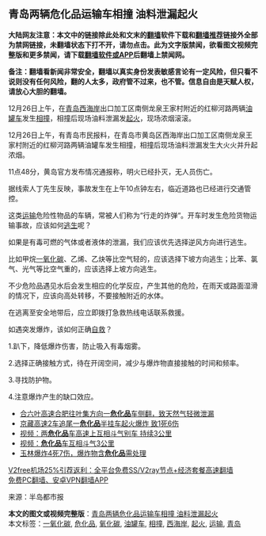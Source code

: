  <h2>青岛两辆危化品运输车相撞 油料泄漏起火</h2> <p class="notice"><b>大陆网友注意：本文中的链接除此处和文末的<a href="https://github.com/bannedbook/fanqiang" >翻墙</a>软件下载和<a href="https://github.com/killgcd/justmysocks/blob/master/README.md">翻墙推荐</a>链接外全部为禁网链接，未翻墙状态下打不开，请勿点击。此为文字版禁闻，欲看图文视频完整版和更多禁闻，请下载<a href="https://github.com/bannedbook/fanqiang">翻墙软件或APP</a>后翻墙上禁闻网。</p><p>备注：翻墙看新闻非常安全，翻墙以真实身份发表敏感言论有一定风险，但只看不说则没有任何风险，翻的人太多，政府管不过来，也不管。信息自由是天赋人权，请放心大胆的翻墙。</b></p>  <div class="entry"> <p id="summary">12月26日上午，在<a href="https://www.bannedbook.org/bnews/tag/%e9%9d%92%e5%b2%9b/" class="st_tag internal_tag" rel="tag" title="标签 青岛 下的日志">青岛</a><a href="https://www.bannedbook.org/bnews/tag/%e8%a5%bf%e6%b5%b7%e5%b2%b8/" class="st_tag internal_tag" rel="tag" title="标签 西海岸 下的日志">西海岸</a>出口加工区南侧龙泉王家村附近的红柳河路两辆<a href="https://www.bannedbook.org/bnews/tag/%E6%B2%B9%E7%BD%90%E8%BD%A6/" class="st_tag internal_tag" rel="tag" title="标签 油罐车 下的日志">油罐车</a>发生<a href="https://www.bannedbook.org/bnews/tag/%E7%9B%B8%E6%92%9E/" class="st_tag internal_tag" rel="tag" title="标签 相撞 下的日志">相撞</a>，相撞后现场油料泄漏发<a href="https://www.bannedbook.org/bnews/tag/%E8%B5%B7%E7%81%AB/" class="st_tag internal_tag" rel="tag" title="标签 起火 下的日志">起火</a>，现场浓烟滚滚。</p> <p>12月26日上午，有青岛市民报料，在青岛市黄岛区西海岸出口加工区南侧龙泉王家村附近的红柳河路两辆油罐车发生相撞，相撞后现场油料泄漏发生大火火并升起浓烟。</p> <p>11点48分，黄岛官方发布情况通报称，明火已经扑灭，无人员伤亡。</p> <p>据线索人丁先生反映，事故发生在上午10点钟左右，临近道路也已经进行交通管控。</p> <p>这类<a href="https://www.bannedbook.org/bnews/tag/%E8%BF%90%E8%BE%93/" class="st_tag internal_tag" rel="tag" title="标签 运输 下的日志">运输</a>危险性物品的车辆，常被人们称为“行走的炸弹“。开车时发生危险货物运输事故，应该如何<span class='wp_keywordlink'><a href="https://www.bannedbook.org/forum5/topic38.html" title="劫难逃生有秘诀" target="_blank">逃生</a></span>呢？</p>  <p>如果是有毒可燃的气体或者液体的泄漏，我们应该优先选择逆风方向进行逃生。</p> <p>比如甲烷<a href="https://www.bannedbook.org/bnews/tag/%E4%B8%80%E6%B0%A7%E5%8C%96%E7%A2%B3/" class="st_tag internal_tag" rel="tag" title="标签 一氧化碳 下的日志">一氧化碳</a>、乙烯、乙炔等比空气轻的，应该选择下坡方向逃生；比苯、氯气、光气等比空气重的，应该选择上坡方向逃生。</p> <p>不少危险品遇见水后会发生相应的化学反应，产生其他的危险，在雨天或路面湿滑的情况下，应该向高处转移，不要接触附近的水体。</p> <p>在逃离至安全地带后，应立即拨打急救热线电话联系救援。</p> <p>如遇突发爆炸，该如何正确<span class='wp_keywordlink'><a href="https://www.bannedbook.org/forum5/topic42.html" title="萨斯、诚信与自救" target="_blank">自救</a></span>？</p>  <p>1.趴下，降低爆炸伤害，防止吸入有毒烟雾。</p> <p>2.选择正确接触方式，待在开阔空间，减少与爆炸物直接接触的时间和频率。</p> <p>3.寻找防护物。</p> <p>4.注意爆炸产生的缺口效应。</p> <ul class='op-related-articles' title='相关阅读'> <li><a href='https://www.bannedbook.org/bnews/baitai/20201223/1453356.html' target='_blank'>合六叶高速合肥往叶集方向一<b>危化品</b>车侧翻，致天然气轻微泄漏</a></li> <li><a href='https://www.bannedbook.org/bnews/baitai/20191231/1250884.html' target='_blank'>京藏高速2车追尾一<b>危化品</b>半挂车起火爆炸 致1死6伤</a></li> <li><a href='https://www.bannedbook.org/bnews/baitai/20191020/1209875.html' target='_blank'>视频：两<b>危化品</b>车高速上互相斗气别车 持续3公里</a></li> <li><a href='https://www.bannedbook.org/bnews/baitai/20191019/1209470.html' target='_blank'>视频：<b>危化品</b>车互相斗气3公里</a></li> <li><a href='https://www.bannedbook.org/bnews/baitai/20191016/1207969.html' target='_blank'>玉林爆炸4死7伤，爆炸物含<b>危化品</b>需处理</a></li> </ul> <p class="texttj"> <a href="https://github.com/bannedbook/fanqiang/wiki/V2ray%E6%9C%BA%E5%9C%BA" target="_blank">V2free机场25%引荐返利：全平台免费SS/V2ray节点+经济套餐高速翻墙</a><br/> <a href="https://github.com/bannedbook/fanqiang/wiki/%E7%A6%81%E9%97%BB%E7%BD%91%E5%AE%89%E5%8D%93%E7%BF%BB%E5%A2%99%E6%96%B0%E9%97%BBAPP" target="_blank">免费PC翻墙、安卓VPN翻墙APP</a></p><p> 来源：半岛都市报 </p> <a name='sharetosocial'></a>       <div><b>本文的图文或视频完整版</b>：<a href='https://www.bannedbook.org/bnews/cbnews/20201228/1456435.html'>青岛两辆危化品运输车相撞 油料泄漏起火</a></div>  </div><!--END ENTRY--> <div class="postfooter"> <div>本文标签：<a href="https://www.bannedbook.org/bnews/tag/%E4%B8%80%E6%B0%A7%E5%8C%96%E7%A2%B3/" rel="tag">一氧化碳</a>, <a href="https://www.bannedbook.org/bnews/tag/%E5%8D%B1%E5%8C%96%E5%93%81/" rel="tag">危化品</a>, <a href="https://www.bannedbook.org/bnews/tag/%E6%B0%A7%E5%8C%96%E7%A2%B3/" rel="tag">氧化碳</a>, <a href="https://www.bannedbook.org/bnews/tag/%E6%B2%B9%E7%BD%90%E8%BD%A6/" rel="tag">油罐车</a>, <a href="https://www.bannedbook.org/bnews/tag/%E7%9B%B8%E6%92%9E/" rel="tag">相撞</a>, <a href="https://www.bannedbook.org/bnews/tag/%e8%a5%bf%e6%b5%b7%e5%b2%b8/" rel="tag">西海岸</a>, <a href="https://www.bannedbook.org/bnews/tag/%E8%B5%B7%E7%81%AB/" rel="tag">起火</a>, <a href="https://www.bannedbook.org/bnews/tag/%E8%BF%90%E8%BE%93/" rel="tag">运输</a>, <a href="https://www.bannedbook.org/bnews/tag/%e9%9d%92%e5%b2%9b/" rel="tag">青岛</a></div>  </div><!--END POSTFOOTER--> 